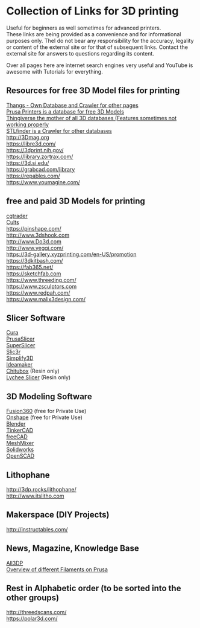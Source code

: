 # Collection of Links for 3D printing

Useful for beginners as well sometimes for advanced printers.  
These links are being provided as a convenience and for informational purposes only. TheI do not bear any responsibility for the accuracy, legality or content of the external site or for that of subsequent links. Contact the external site for answers to questions regarding its content.

Over all pages here are internet search engines very useful and YouTube is awesome with Tutorials for everything.

## Resources for free 3D Model files for printing
[Thangs - Own Database and Crawler for other pages](https://thangs.com)  
[Prusa Printers is a database for free 3D Models](https://www.prusaprinters.org/)  
[Thingiverse the mother of all 3D databases (Features sometimes not working properly](https://thingiverse.com)  
[STLfinder is a Crawler for other databases](http://www.stlfinder.com)  
http://3Dmag.org  
https://libre3d.com/  
https://3dprint.nih.gov/  
https://library.zortrax.com/  
https://3d.si.edu/  
https://grabcad.com/library  
https://repables.com/  
https://www.youmagine.com/  

## free and paid 3D Models for printing
[cgtrader](http://www.cgtrader.com)  
[Cults](https://Cults3d.com)  
https://pinshape.com/  
http://www.3dshook.com  
http://www.Do3d.com  
http://www.yeggi.com/  
https://3d-gallery.xyzprinting.com/en-US/promotion  
https://3dkitbash.com/  
https://fab365.net/  
https://sketchfab.com  
https://www.threeding.com/  
https://www.zsculptors.com  
https://www.redpah.com/  
https://www.malix3design.com/  

## Slicer Software
[Cura](https://ultimaker.com/software/ultimaker-cura)  
[PrusaSlicer](https://github.com/prusa3d/PrusaSlicer)  
[SuperSlicer](https://github.com/supermerill/SuperSlicer)  
[Slic3r](https://slic3r.org/)  
[Simplify3D](https://www.simplify3d.com/)  
[Ideamaker](https://www.raise3d.com/ideamaker/)  
[Chitubox](https://www.chitubox.com/) (Resin only)  
[Lychee Slicer](https://mango3d.io/) (Resin only)  

## 3D Modeling Software
[Fusion360](https://www.autodesk.de/products/fusion-360/personal) (free for Private Use)  
[Onshape](https://www.onshape.com/en/products/free) (free for Private Use)  
[Blender](https://www.blender.org/)  
[TinkerCAD](https://www.tinkercad.com/)  
[freeCAD](https://www.freecadweb.org/)  
[MeshMixer](https://www.meshmixer.com/download.html)  
[Solidworks](https://www.mbcad.de/solidworks-produkte/3dexperience-solidworks-privatlizenz/?fbclid=IwAR0iVw8LB3aDrWFmFiDeiyYulvEdLfl4hzY3s2SKPhZIJnG3nUwIvkwxP4I)  
[OpenSCAD](https://openscad.org/)  


## Lithophane
http://3dp.rocks/lithophane/  
http://www.itslitho.com  

## Makerspace (DIY Projects)
http://instructables.com/  

## News, Magazine, Knowledge Base
[All3DP](https://www.all3dp.com/)  
[Overview of different Filaments on Prusa](https://help.prusa3d.com/en/materials)  

## Rest in Alphabetic order (to be sorted into the other groups)
http://threedscans.com/  
https://polar3d.com/  

